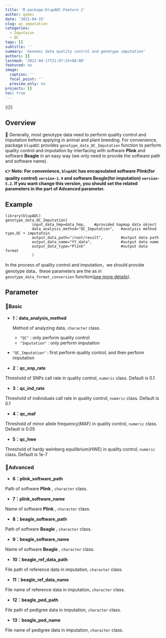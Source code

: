 ```yaml
---
title: 'R package:blupADC-Feature 2'
author: qsmei
date: '2021-04-15'
slug: qc_imputation
categories:
  - Imputaion
  - QC
tags: []
subtitle: ''
summary: 'Genomic data quality control and genotype imputation'
authors: []
lastmod: '2021-04-17T21:07:25+08:00'
featured: no
image:
  caption: ''
  focal_point: ''
  preview_only: no
projects: []
toc: true
---
```


{{<toc>}}

## Overview

🤖 Generally, most genotype data need to perform quality control and imputation before applying in animal and plant breeding.  For convenience,  package `blupADC` provides `genotype_data_QC_Imputation` function to perform quality control and imputation by interfacing with  software **Plink** and software **Beagle** in an easy way (we only need to provide the software path and software name).   

**👉 Note:  For convenience,  `blupADC` has encapsulated software Plink(for quality control)  `version-1.9` and software Beagle(for imputation) `version-5.2`. If you want change this version, you should set the related parameters in the part of Advanced parameter.**

## Example

``` {.R}
library(blupADC)
genotype_data_QC_Imputation(
            input_data_hmp=data_hmp,    #provided hapmap data object
            data_analysis_method="QC_Imputation",   #analysis method type,QC + imputatoin
            output_data_path="/root/result",        #output data path
            output_data_name="YY_data",             #output data name
            output_data_type="Plink"                #output data format 
            )                       
```

In the process of quality control and imputation，we should provide genotype data，these parameters are the as in `genotype_data_format_conversion` function([see more details](https://qsmei.netlify.app/post/blupadc/)).

## Parameter

### 💙Basic

- **1：data_analysis_method**

  Method of analyzing data, `character` class.

  -   `"QC"` : only perform quality control
  -   `"Imputation"` : only perform imputation
-   `"QC_Imputation"` : first perform quality control, and then  perform imputation


-   **2：qc_snp_rate**

Threshold of SNPs call rate in quality control, `numeric` class. Default is 0.1

-   **3：qc_ind_rate**

Threshold of individuals call rate in quality control, `numeric` class. Default is 0.1

-   **4：qc_maf**  

Threshold of minor allele frequency(MAF)  in quality control, `numeric` class. Default is 0.05

-   **5：qc_hwe**   

Threshold of hardy weinberg equilibrium(HWE)  in quality control, `numeric` class. Default is 1e-7

### 💜Advanced

-   **6：plink_software_path**

Path of software **Plink**  , `character` class.

-   **7：plink_software_name**

Name of  software  **Plink** , `character` class.

-   **8：beagle_software_path**

Path of software **Beagle** , `character` class.

-   **9：beagle_software_name**

Name of software **Beagle** , `character` class.

-   **10：beagle_ref_data_path**  

File path of reference data in imputation, `character` class.

-   **11：beagle_ref_data_name**

File name of reference data in imputation, `character` class.

-   **12：beagle_ped_path**

File path of pedigree data in imputation, `character` class.

-   **13：beagle_ped_name**

File name of pedigree data in imputation, `character` class.
